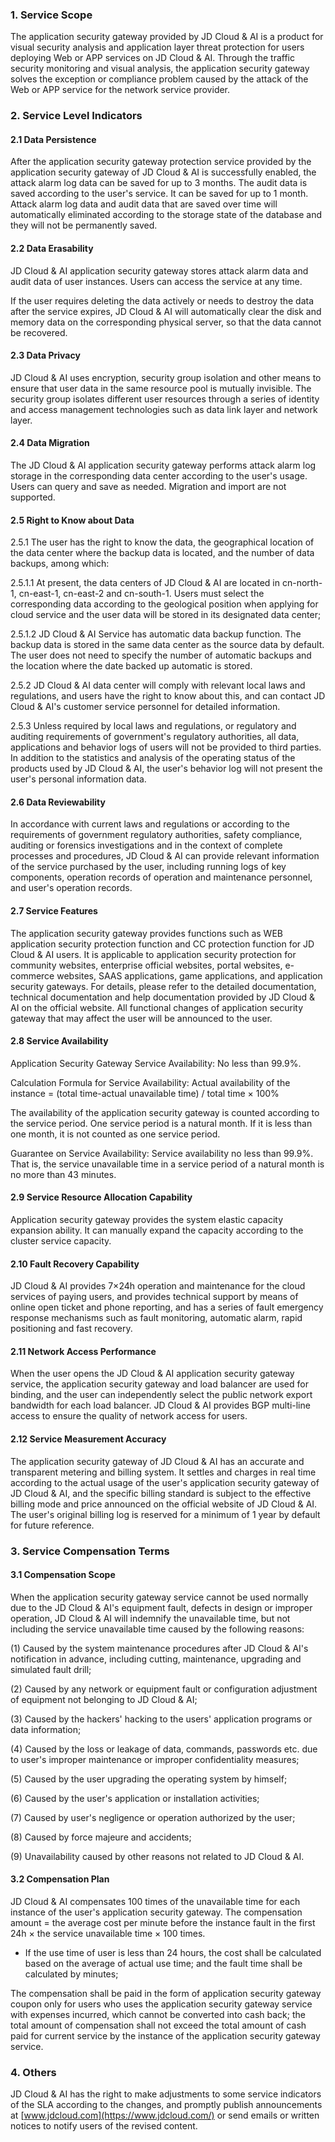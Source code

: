 ### 1. Service Scope

The application security gateway provided by JD Cloud & AI is a product for visual security analysis and application layer threat protection for users deploying Web or APP services on JD Cloud & AI. Through the traffic security monitoring and visual analysis, the application security gateway solves the exception or compliance problem caused by the attack of the Web or APP service for the network service provider.

### 2. Service Level Indicators

#### 2.1 Data Persistence 

After the application security gateway protection service provided by the application security gateway of JD Cloud & AI is successfully enabled, the attack alarm log data can be saved for up to 3 months. The audit data is saved according to the user's service. It can be saved for up to 1 month. Attack alarm log data and audit data that are saved over time will automatically eliminated according to the storage state of the database and they will not be permanently saved. 

#### 2.2 Data Erasability

JD Cloud & AI application security gateway stores attack alarm data and audit data of user instances. Users can access the service at any time. 

If the user requires deleting the data actively or needs to destroy the data after the service expires, JD Cloud & AI will automatically clear the disk and memory data on the corresponding physical server, so that the data cannot be recovered. 

#### 2.3 Data Privacy

JD Cloud & AI uses encryption, security group isolation and other means to ensure that user data in the same resource pool is mutually invisible. The security group isolates different user resources through a series of identity and access management technologies such as data link layer and network layer. 

#### 2.4 Data Migration

The JD Cloud & AI application security gateway performs attack alarm log storage in the corresponding data center according to the user's usage. Users can query and save as needed. Migration and import are not supported.

#### 2.5 Right to Know about Data

2.5.1 The user has the right to know the data, the geographical location of the data center where the backup data is located, and the number of data backups, among which:

2.5.1.1 At present, the data centers of JD Cloud & AI are located in cn-north-1, cn-east-1, cn-east-2 and cn-south-1. Users must select the corresponding data according to the geological position when applying for cloud service and the user data will be stored in its designated data center;

2.5.1.2 JD Cloud & AI Service has automatic data backup function. The backup data is stored in the same data center as the source data by default. The user does not need to specify the number of automatic backups and the location where the date backed up automatic is stored.

2.5.2 JD Cloud & AI data center will comply with relevant local laws and regulations, and users have the right to know about this, and can contact JD Cloud & AI's customer service personnel for detailed information.

2.5.3 Unless required by local laws and regulations, or regulatory and auditing requirements of government's regulatory authorities, all data, applications and behavior logs of users will not be provided to third parties. In addition to the statistics and analysis of the operating status of the products used by JD Cloud & AI, the user's behavior log will not present the user's personal information data.

#### 2.6 Data Reviewability

In accordance with current laws and regulations or according to the requirements of government regulatory authorities, safety compliance, auditing or forensics investigations and in the context of complete processes and procedures, JD Cloud & AI can provide relevant information of the service purchased by the user, including running logs of key components, operation records of operation and maintenance personnel, and user's operation records. 

#### 2.7 Service Features 

The application security gateway provides functions such as WEB application security protection function and CC protection function for JD Cloud & AI users. It is applicable to application security protection for community websites, enterprise official websites, portal websites, e-commerce websites, SAAS applications, game applications, and application security gateways. For details, please refer to the detailed documentation, technical documentation and help documentation provided by JD Cloud & AI on the official website. All functional changes of application security gateway that may affect the user will be announced to the user. 

#### 2.8 Service Availability 

Application Security Gateway Service Availability: No less than 99.9%.

Calculation Formula for Service Availability: Actual availability of the instance = (total time-actual unavailable time) / total time × 100%

The availability of the application security gateway is counted according to the service period. One service period is a natural month. If it is less than one month, it is not counted as one service period. 

Guarantee on Service Availability: Service availability no less than 99.9%. That is, the service unavailable time in a service period of a natural month is no more than 43 minutes.

#### 2.9 Service Resource Allocation Capability

Application security gateway provides the system elastic capacity expansion ability. It can manually expand the capacity according to the cluster service capacity. 

#### 2.10 Fault Recovery Capability

JD Cloud & AI provides 7×24h operation and maintenance for the cloud services of paying users, and provides technical support by means of online open ticket and phone reporting, and has a series of fault emergency response mechanisms such as fault monitoring, automatic alarm, rapid positioning and fast recovery. 

#### 2.11 Network Access Performance 

When the user opens the JD Cloud & AI application security gateway service, the application security gateway and load balancer are used for binding, and the user can independently select the public network export bandwidth for each load balancer. JD Cloud & AI provides BGP multi-line access to ensure the quality of network access for users.

#### 2.12 Service Measurement Accuracy 

The application security gateway of JD Cloud & AI has an accurate and transparent metering and billing system. It settles and charges in real time according to the actual usage of the user's application security gateway of JD Cloud & AI, and the specific billing standard is subject to the effective billing mode and price announced on the official website of JD Cloud & AI. The user's original billing log is reserved for a minimum of 1 year by default for future reference. 

### 3. Service Compensation Terms

#### 3.1 Compensation Scope 

When the application security gateway service cannot be used normally due to the JD Cloud & AI's equipment fault, defects in design or improper operation, JD Cloud & AI will indemnify the unavailable time, but not including the service unavailable time caused by the following reasons: 

(1) Caused by the system maintenance procedures after JD Cloud & AI's notification in advance, including cutting, maintenance, upgrading and simulated fault drill; 

(2) Caused by any network or equipment fault or configuration adjustment of equipment not belonging to JD Cloud & AI; 

(3) Caused by the hackers' hacking to the users' application programs or data information; 

(4) Caused by the loss or leakage of data, commands, passwords etc. due to user's improper maintenance or improper confidentiality measures; 

(5) Caused by the user upgrading the operating system by himself; 

(6) Caused by the user's application or installation activities; 

(7) Caused by user's negligence or operation authorized by the user; 

(8) Caused by force majeure and accidents; 

(9) Unavailability caused by other reasons not related to JD Cloud & AI.

#### 3.2 Compensation Plan 

JD Cloud & AI compensates 100 times of the unavailable time for each instance of the user's application security gateway. The compensation amount = the average cost per minute before the instance fault in the first 24h × the service unavailable time × 100 times. 

* If the use time of user is less than 24 hours, the cost shall be calculated based on the average of actual use time; and the fault time shall be calculated by minutes; 

The compensation shall be paid in the form of application security gateway coupon only for users who uses the application security gateway service with expenses incurred, which cannot be converted into cash back; the total amount of compensation shall not exceed the total amount of cash paid for current service by the instance of the application security gateway service. 

### 4. Others

JD Cloud & AI has the right to make adjustments to some service indicators of the SLA according to the changes, and promptly publish announcements at [www.jdcloud.com](https://www.jdcloud.com/) or send emails or written notices to notify users of the revised content.
